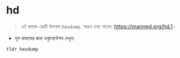 # hd

> এই কমান্ড একটি উপনাম `hexdump`.
> আরও তথ্য পাবেন: <https://manned.org/hd.1>।

- মূল কমান্ডের জন্য ডকুমেন্টেশন দেখুন:

`tldr hexdump`
